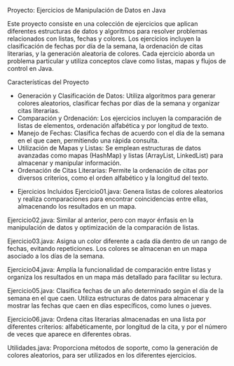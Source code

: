 Proyecto: Ejercicios de Manipulación de Datos en Java

Este proyecto consiste en una colección de ejercicios que aplican diferentes estructuras de datos y algoritmos para resolver problemas relacionados con listas, fechas y colores. Los ejercicios incluyen la clasificación de fechas por día de la semana, la ordenación de citas literarias, y la generación aleatoria de colores. Cada ejercicio aborda un problema particular y utiliza conceptos clave como listas, mapas y flujos de control en Java.

Características del Proyecto
* Generación y Clasificación de Datos: Utiliza algoritmos para generar colores aleatorios, clasificar fechas por días de la semana y organizar citas literarias.
* Comparación y Ordenación: Los ejercicios incluyen la comparación de listas de elementos, ordenación alfabética y por longitud de texto.
* Manejo de Fechas: Clasifica fechas de acuerdo con el día de la semana en el que caen, permitiendo una rápida consulta.
* Utilización de Mapas y Listas: Se emplean estructuras de datos avanzadas como mapas (HashMap) y listas (ArrayList, LinkedList) para almacenar y manipular información.
* Ordenación de Citas Literarias: Permite la ordenación de citas por diversos criterios, como el orden alfabético y la longitud del texto.

- Ejercicios Incluidos
Ejercicio01.java:
Genera listas de colores aleatorios y realiza comparaciones para encontrar coincidencias entre ellas, almacenando los resultados en un mapa.

Ejercicio02.java:
Similar al anterior, pero con mayor énfasis en la manipulación de datos y optimización de la comparación de listas.

Ejercicio03.java:
Asigna un color diferente a cada día dentro de un rango de fechas, evitando repeticiones. Los colores se almacenan en un mapa asociado a los días de la semana.

Ejercicio04.java:
Amplía la funcionalidad de comparación entre listas y organiza los resultados en un mapa más detallado para facilitar su lectura.

Ejercicio05.java:
Clasifica fechas de un año determinado según el día de la semana en el que caen. Utiliza estructuras de datos para almacenar y mostrar las fechas que caen en días específicos, como lunes o jueves.

Ejercicio06.java:
Ordena citas literarias almacenadas en una lista por diferentes criterios: alfabéticamente, por longitud de la cita, y por el número de veces que aparece en diferentes obras.

Utilidades.java:
Proporciona métodos de soporte, como la generación de colores aleatorios, para ser utilizados en los diferentes ejercicios.
